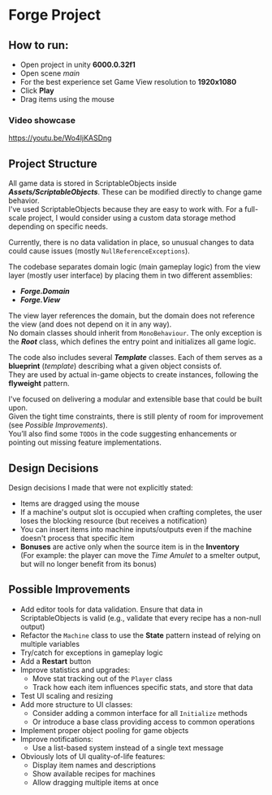 # Forge Project

## How to run:
- Open project in unity **6000.0.32f1**
- Open scene _main_
- For the best experience set Game View resolution to **1920x1080**
- Click **Play**
- Drag items using the mouse

### Video showcase
https://youtu.be/Wo4IjKASDng

## Project Structure

All game data is stored in ScriptableObjects inside **_Assets/ScriptableObjects_**. These can be modified directly to change game behavior.  
I've used ScriptableObjects because they are easy to work with. For a full-scale project, I would consider using a custom data storage method depending on specific needs.

Currently, there is no data validation in place, so unusual changes to data could cause issues (mostly `NullReferenceExceptions`).

The codebase separates domain logic (main gameplay logic) from the view layer (mostly user interface) by placing them in two different assemblies:
- **_Forge.Domain_**
- **_Forge.View_**

The view layer references the domain, but the domain does not reference the view (and does not depend on it in any way).  
No domain classes should inherit from `MonoBehaviour`. The only exception is the **_Root_** class, which defines the entry point and initializes all game logic.

The code also includes several **_Template_** classes. Each of them serves as a **blueprint** (_template_) describing what a given object consists of.  
They are used by actual in-game objects to create instances, following the **flyweight** pattern.

I've focused on delivering a modular and extensible base that could be built upon.  
Given the tight time constraints, there is still plenty of room for improvement (see _Possible Improvements_).  
You’ll also find some `TODOs` in the code suggesting enhancements or pointing out missing feature implementations.

## Design Decisions

Design decisions I made that were not explicitly stated:

- Items are dragged using the mouse
- If a machine's output slot is occupied when crafting completes, the user loses the blocking resource (but receives a notification)
- You can insert items into machine inputs/outputs even if the machine doesn't process that specific item
- **Bonuses** are active only when the source item is in the **Inventory**  
  (For example: the player can move the *Time Amulet* to a smelter output, but will no longer benefit from its bonus)

## Possible Improvements

- Add editor tools for data validation. Ensure that data in ScriptableObjects is valid (e.g., validate that every recipe has a non-null output)
- Refactor the `Machine` class to use the **State** pattern instead of relying on multiple variables
- Try/catch for exceptions in gameplay logic
- Add a **Restart** button
- Improve statistics and upgrades:
  - Move stat tracking out of the `Player` class
  - Track how each item influences specific stats, and store that data
- Test UI scaling and resizing
- Add more structure to UI classes:
  - Consider adding a common interface for all `Initialize` methods
  - Or introduce a base class providing access to common operations
- Implement proper object pooling for game objects
- Improve notifications:
  - Use a list-based system instead of a single text message
- Obviously lots of UI quality-of-life features:
  - Display item names and descriptions
  - Show available recipes for machines
  - Allow dragging multiple items at once
